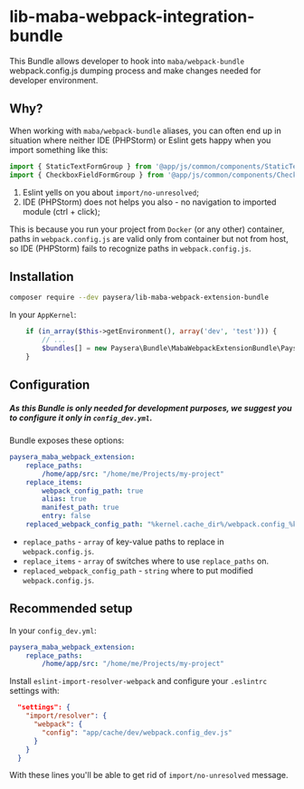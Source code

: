 # lib-maba-webpack-integration-bundle

This Bundle allows developer to hook into `maba/webpack-bundle` webpack.config.js dumping process and make changes
needed for developer environment.

## Why?

When working with `maba/webpack-bundle` aliases, you can often end up in situation where neither IDE (PHPStorm) or Eslint
gets happy when you import something like this:
```js
import { StaticTextFormGroup } from '@app/js/common/components/StaticText';
import { CheckboxFieldFormGroup } from '@app/js/common/components/CheckboxField';
```
1. Eslint yells on you about `import/no-unresolved`;
1. IDE (PHPStorm) does not helps you also - no navigation to imported module (ctrl + click);

This is because you run your project from `Docker` (or any other) container, paths in `webpack.config.js` are valid only from container
but not from host, so IDE (PHPStorm) fails to recognize paths in `webpack.config.js`.

## Installation

```bash
composer require --dev paysera/lib-maba-webpack-extension-bundle
```

In your `AppKernel`:
```php
    if (in_array($this->getEnvironment(), array('dev', 'test'))) {
        // ...
        $bundles[] = new Paysera\Bundle\MabaWebpackExtensionBundle\PayseraMabaWebpackExtensionBundle();
    }
```

## Configuration

##### As this Bundle is only needed for development purposes, we suggest you to configure it only in `config_dev.yml`.

Bundle exposes these options:
```yaml
paysera_maba_webpack_extension:
    replace_paths:
        /home/app/src: "/home/me/Projects/my-project"
    replace_items:
        webpack_config_path: true
        alias: true
        manifest_path: true
        entry: false
    replaced_webpack_config_path: "%kernel.cache_dir%/webpack.config_%kernel.environment%.js"
```

* `replace_paths` - `array` of key-value paths to replace in `webpack.config.js`.
* `replace_items` - `array` of switches where to use `replace_paths` on.
* `replaced_webpack_config_path` - `string` where to put modified `webpack.config.js`.

## Recommended setup

In your `config_dev.yml`:
```yaml
paysera_maba_webpack_extension:
    replace_paths:
        /home/app/src: "/home/me/Projects/my-project"
```

Install `eslint-import-resolver-webpack` and configure your `.eslintrc` settings with:
```json
  "settings": {
    "import/resolver": {
      "webpack": {
        "config": "app/cache/dev/webpack.config_dev.js"
      }
    }
  }
```
With these lines you'll be able to get rid of `import/no-unresolved` message.
